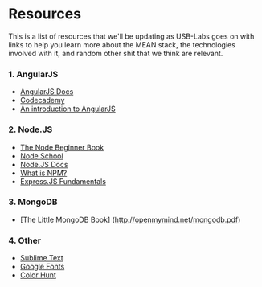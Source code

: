 # Resources
This is a list of resources that we'll be updating as USB-Labs goes on with links to help you learn more about the MEAN stack, the technologies involved with it, and random other shit that we think are relevant.

### 1. AngularJS
* [AngularJS Docs](https://docs.angularjs.org/api)
* [Codecademy](https://www.codecademy.com/learn/learn-angularjs)
* [An introduction to AngularJS](http://www.webdesignerdepot.com/2013/04/an-introduction-to-angularjs/)

### 2. Node.JS
* [The Node Beginner Book](http://www.nodebeginner.org/)
* [Node School](http://nodeschool.io/)
* [Node.JS Docs](https://nodejs.org/en/docs/)
* [What is NPM?](https://docs.npmjs.com/getting-started/what-is-npm)
* [Express.JS Fundamentals](http://webapplog.com/express-js-fundamentals/)

### 3. MongoDB
* [The Little MongoDB Book] (http://openmymind.net/mongodb.pdf)

### 4. Other
* [Sublime Text](https://www.sublimetext.com/)
* [Google Fonts](https://www.google.com/fonts)
* [Color Hunt](http://colorhunt.co/)
	
